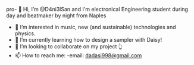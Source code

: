 pro- 👋 Hi, I’m @D4ni3lSan and I'm electronical Engineering student during day and beatmaker by night from Naples
- 👀 I’m interested in music, new (and sustainable) technologies and physics.
- 🌱 I’m currently learning how to design a sampler with Daisy!
- 💞️ I’m looking to collaborate on my project 👆
- 📫 How to reach me: -email: dadasi998@gmail.com

<!---
D4ni3lSan/D4ni3lSan is a ✨ special ✨ repository because its `README.md` (this file) appears on your GitHub profile.
You can click the Preview link to take a look at your changes.
--->
